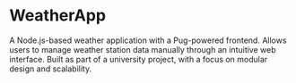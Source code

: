 # WeatherApp
A Node.js-based weather application with a Pug-powered frontend. Allows users to manage weather station data manually through an intuitive web interface. Built as part of a university project, with a focus on modular design and scalability.
